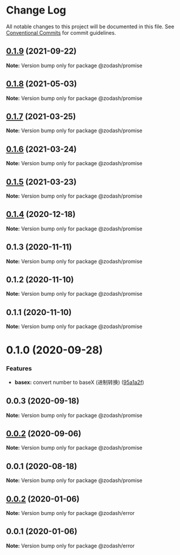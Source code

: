 # Change Log

All notable changes to this project will be documented in this file.
See [Conventional Commits](https://conventionalcommits.org) for commit guidelines.

## [0.1.9](https://github.com/zcorky/zodash/compare/@zodash/promise@0.1.8...@zodash/promise@0.1.9) (2021-09-22)

**Note:** Version bump only for package @zodash/promise





## [0.1.8](https://github.com/zcorky/zodash/compare/@zodash/promise@0.1.7...@zodash/promise@0.1.8) (2021-05-03)

**Note:** Version bump only for package @zodash/promise





## [0.1.7](https://github.com/zcorky/zodash/compare/@zodash/promise@0.1.6...@zodash/promise@0.1.7) (2021-03-25)

**Note:** Version bump only for package @zodash/promise





## [0.1.6](https://github.com/zcorky/zodash/compare/@zodash/promise@0.1.5...@zodash/promise@0.1.6) (2021-03-24)

**Note:** Version bump only for package @zodash/promise





## [0.1.5](https://github.com/zcorky/zodash/compare/@zodash/promise@0.1.4...@zodash/promise@0.1.5) (2021-03-23)

**Note:** Version bump only for package @zodash/promise





## [0.1.4](https://github.com/zcorky/zodash/compare/@zodash/promise@0.1.3...@zodash/promise@0.1.4) (2020-12-18)

**Note:** Version bump only for package @zodash/promise





## 0.1.3 (2020-11-11)

**Note:** Version bump only for package @zodash/promise





## 0.1.2 (2020-11-10)

**Note:** Version bump only for package @zodash/promise





## 0.1.1 (2020-11-10)

**Note:** Version bump only for package @zodash/promise





# 0.1.0 (2020-09-28)


### Features

* **basex:** convert number to baseX (进制转换) ([95a1a2f](https://github.com/zcorky/zodash/commit/95a1a2f361d73de5caa3b8e297c1643e97e40983))





## 0.0.3 (2020-09-18)

**Note:** Version bump only for package @zodash/promise





## [0.0.2](https://github.com/zcorky/zodash/compare/@zodash/promise@0.0.1...@zodash/promise@0.0.2) (2020-09-06)

**Note:** Version bump only for package @zodash/promise





## 0.0.1 (2020-08-18)

**Note:** Version bump only for package @zodash/promise





## [0.0.2](https://github.com/zcorky/zodash/compare/@zodash/error@0.0.1...@zodash/error@0.0.2) (2020-01-06)

**Note:** Version bump only for package @zodash/error





## 0.0.1 (2020-01-06)

**Note:** Version bump only for package @zodash/error
